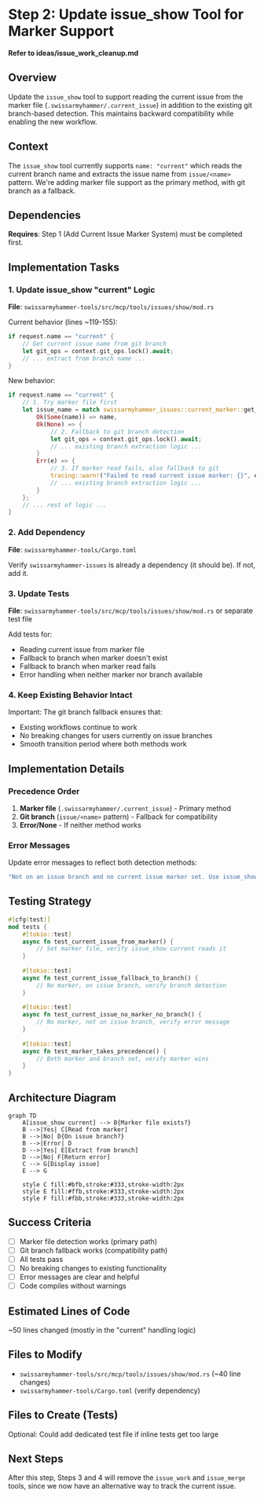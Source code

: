 # Step 2: Update issue_show Tool for Marker Support

**Refer to ideas/issue_work_cleanup.md**

## Overview

Update the `issue_show` tool to support reading the current issue from the marker file (`.swissarmyhammer/.current_issue`) in addition to the existing git branch-based detection. This maintains backward compatibility while enabling the new workflow.

## Context

The `issue_show` tool currently supports `name: "current"` which reads the current branch name and extracts the issue name from `issue/<name>` pattern. We're adding marker file support as the primary method, with git branch as a fallback.

## Dependencies

**Requires**: Step 1 (Add Current Issue Marker System) must be completed first.

## Implementation Tasks

### 1. Update issue_show "current" Logic

**File**: `swissarmyhammer-tools/src/mcp/tools/issues/show/mod.rs`

Current behavior (lines ~119-155):
```rust
if request.name == "current" {
    // Get current issue name from git branch
    let git_ops = context.git_ops.lock().await;
    // ... extract from branch name ...
}
```

New behavior:
```rust
if request.name == "current" {
    // 1. Try marker file first
    let issue_name = match swissarmyhammer_issues::current_marker::get_current_issue() {
        Ok(Some(name)) => name,
        Ok(None) => {
            // 2. Fallback to git branch detection
            let git_ops = context.git_ops.lock().await;
            // ... existing branch extraction logic ...
        }
        Err(e) => {
            // 3. If marker read fails, also fallback to git
            tracing::warn!("Failed to read current issue marker: {}", e);
            // ... existing branch extraction logic ...
        }
    };
    // ... rest of logic ...
}
```

### 2. Add Dependency

**File**: `swissarmyhammer-tools/Cargo.toml`

Verify `swissarmyhammer-issues` is already a dependency (it should be). If not, add it.

### 3. Update Tests

**File**: `swissarmyhammer-tools/src/mcp/tools/issues/show/mod.rs` or separate test file

Add tests for:
- Reading current issue from marker file
- Fallback to branch when marker doesn't exist
- Fallback to branch when marker read fails
- Error handling when neither marker nor branch available

### 4. Keep Existing Behavior Intact

Important: The git branch fallback ensures that:
- Existing workflows continue to work
- No breaking changes for users currently on issue branches
- Smooth transition period where both methods work

## Implementation Details

### Precedence Order

1. **Marker file** (`.swissarmyhammer/.current_issue`) - Primary method
2. **Git branch** (`issue/<name>` pattern) - Fallback for compatibility
3. **Error/None** - If neither method works

### Error Messages

Update error messages to reflect both detection methods:
```rust
"Not on an issue branch and no current issue marker set. Use issue_show with a specific issue name or set a current issue marker."
```

## Testing Strategy

```rust
#[cfg(test)]
mod tests {
    #[tokio::test]
    async fn test_current_issue_from_marker() {
        // Set marker file, verify issue_show current reads it
    }
    
    #[tokio::test]
    async fn test_current_issue_fallback_to_branch() {
        // No marker, on issue branch, verify branch detection
    }
    
    #[tokio::test]
    async fn test_current_issue_no_marker_no_branch() {
        // No marker, not on issue branch, verify error message
    }
    
    #[tokio::test]
    async fn test_marker_takes_precedence() {
        // Both marker and branch set, verify marker wins
    }
}
```

## Architecture Diagram

```mermaid
graph TD
    A[issue_show current] --> B{Marker file exists?}
    B -->|Yes| C[Read from marker]
    B -->|No| D{On issue branch?}
    B -->|Error| D
    D -->|Yes| E[Extract from branch]
    D -->|No| F[Return error]
    C --> G[Display issue]
    E --> G
    
    style C fill:#bfb,stroke:#333,stroke-width:2px
    style E fill:#ffb,stroke:#333,stroke-width:2px
    style F fill:#fbb,stroke:#333,stroke-width:2px
```

## Success Criteria

- [ ] Marker file detection works (primary path)
- [ ] Git branch fallback works (compatibility path)
- [ ] All tests pass
- [ ] No breaking changes to existing functionality
- [ ] Error messages are clear and helpful
- [ ] Code compiles without warnings

## Estimated Lines of Code

~50 lines changed (mostly in the "current" handling logic)

## Files to Modify

- `swissarmyhammer-tools/src/mcp/tools/issues/show/mod.rs` (~40 line changes)
- `swissarmyhammer-tools/Cargo.toml` (verify dependency)

## Files to Create (Tests)

Optional: Could add dedicated test file if inline tests get too large

## Next Steps

After this step, Steps 3 and 4 will remove the `issue_work` and `issue_merge` tools, since we now have an alternative way to track the current issue.